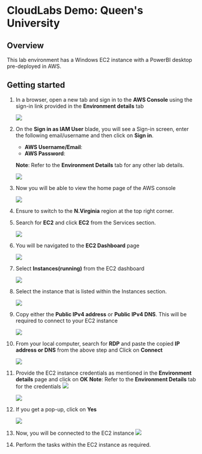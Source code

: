 # CloudLabs Demo: Queen's University

## Overview
This lab environment has a Windows EC2 instance with a PowerBI desktop pre-deployed in AWS.

## Getting started

1. In a browser, open a new tab and sign in to the **AWS Console** using the sign-in link provided in the **Environment details** tab 
   
   ![](images/awssigninlink1.png)

2. On the **Sign in as IAM User** blade, you will see a Sign-in screen,  enter the following email/username and then click on **Sign in**.  

   * **AWS Username/Email**:  <inject key="AzureAdUserEmail"></inject> 
   * **AWS Password**:  <inject key="AzureAdUserPassword"></inject>

   **Note**: Refer to the **Environment Details** tab for any other lab details.
        
   ![](images/awsconsolecreds.png)

3. Now you will be able to view the home page of the AWS console
   
    ![](images/consolehome.png)

4. Ensure to switch to the **N.Virginia** region at the top right corner.
  
5. Search for **EC2** and click **EC2** from the Services section.

   ![](images/ec2.png)

7. You will be navigated to the **EC2 Dashboard** page

   ![](images/ec2-dashboard.png)

8. Select **Instances(running)** from the EC2 dashboard

    ![](images/ec2-instances.png)

9. Select the instance that is listed within the Instances section.

    ![](images/instances.png)

10. Copy either the **Public IPv4 address** or **Public IPv4 DNS**. This will be required to connect to your EC2 instance

    ![](images/dns-ip.png)

11. From your local computer, search for **RDP** and paste the copied **IP address or DNS** from the above step and Click on **Connect**

    ![](images/rdp.png)

12. Provide the EC2 instance credentials as mentioned in the **Environment details** page and click on **OK**
    **Note**: Refer to the **Environment Details** tab for the credentials
    ![](images/vmcreds.png)

    ![](images/vm-credsconsole.png)

14. If you get a pop-up, click on **Yes**

    ![](images/popup.png)

16. Now, you will be connected to the EC2 instance
    ![](images/ec2-ui.png)

17. Perform the tasks within the EC2 instance as required.
